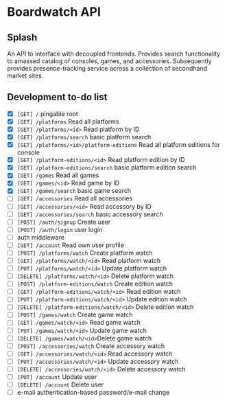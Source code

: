 # Boardwatch API

## Splash
An API to interface with decoupled frontends. Provides search functionality to amassed catalog of consoles, games, and accessories. Subsequently provides presence-tracking service across a collection of secondhand market sites.

## Development to-do list
- [x] `[GET] /` pingable root
- [x] `[GET] /platforms` Read all platforms
- [x] `[GET] /platforms/<id>` Read platform by ID
- [x] `[GET] /platforms/search` basic platform search
- [x] `[GET] /platforms/<id>/platform-editions` Read all platform editions for console
- [x] `[GET] /platform-editions/<id>` Read platform edition by ID
- [x] `[GET] /platform-editions/search` basic platform edition search
- [x] `[GET] /games` Read all games
- [x] `[GET] /games/<id>` Read game by ID
- [x] `[GET] /games/search` basic game search
- [ ] `[GET] /accessories` Read all accessories
- [ ] `[GET] /accessories/<id>` Read accessory by ID
- [ ] `[GET] /accessories/search` basic accessory search
- [ ] `[POST] /auth/signup` Create user
- [ ] `[POST] /auth/login` user login
- [ ] auth middleware
- [ ] `[GET] /account` Read own user profile
- [ ] `[POST] /platforms/watch` Create platform watch
- [ ] `[GET] /platforms/watch/<id>` Read platform watch
- [ ] `[PUT] /platforms/watch/<id>` Update platform watch
- [ ] `[DELETE] /platforms/watch/<id>` Delete platform watch
- [ ] `[POST] /platform-editions/watch` Create edition watch
- [ ] `[GET] /platform-editions/watch/<id>` Read edition watch
- [ ] `[PUT] /platform-editions/watch/<id>` Update edition watch
- [ ] `[DELETE] /platform-editions/watch/<id>` Delete edition watch
- [ ] `[POST] /games/watch` Create game watch
- [ ] `[GET] /games/watch/<id>` Read game watch
- [ ] `[PUT] /games/watch/<id>` Update game watch
- [ ] `[DELETE] /games/watch/<id>`Delete game watch
- [ ] `[POST] /accessories/watch` Create accessory watch
- [ ] `[GET] /accessories/watch/<id>` Read accessory watch
- [ ] `[PUT] /accessories/watch/<id>` Update accessory watch
- [ ] `[DELETE] /accessories/watch/<id>` Delete accessory watch
- [ ] `[PUT] /account` Update user
- [ ] `[DELETE] /account` Delete user
- [ ] e-mail authentication-based password/e-mail change
